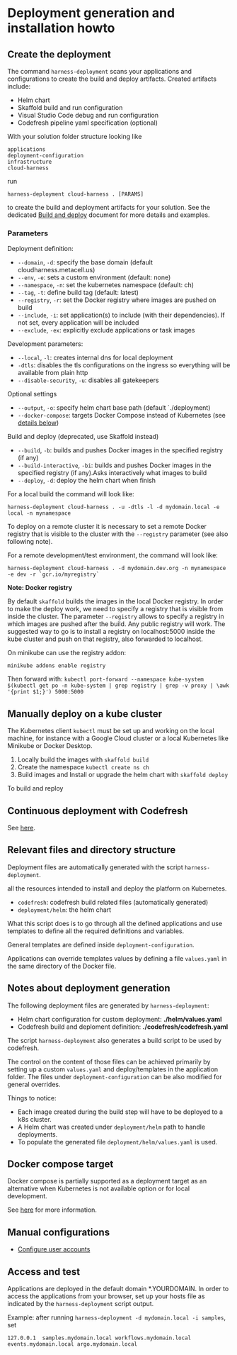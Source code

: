 # Deployment generation and installation howto

## Create the deployment
The command `harness-deployment` scans your applications and configurations to create the build and deploy artifacts.
Created artifacts include:
 - Helm chart
 - Skaffold build and run configuration
 - Visual Studio Code debug and run configuration
 - Codefresh pipeline yaml specification (optional)

With your solution folder structure looking like

```
applications
deployment-configuration
infrastructure
cloud-harness
```

run

```
harness-deployment cloud-harness . [PARAMS]
```

to create the build and deployment artifacts for your solution.
See the dedicated [Build and deploy](./docs/build-deploy-howto.md) document for more details and examples.

### Parameters

Deployment definition:

- `--domain`, `-d`:  specify the base domain (default cloudharness.metacell.us)
- `--env`, `-e`: sets a custom environment (default: none)
- `--namespace`, `-n`: set the kubernetes namespace (default: ch)
- `--tag`, `-t`: define build tag (default: latest)
- `--registry`, `-r`: set the Docker registry where images are pushed on build
- `--include`, `-i`: set application(s) to include (with their dependencies). If not set, every application will be included
- `--exclude`, `-ex`: explicitly exclude applications or task images


Development parameters:
- `--local`, `-l`: creates internal dns for local deployment
- `-dtls`: disables the tls configurations on the ingress so everything will be available from plain http
- `--disable-security`, `-u`: disables all gatekeepers

Optional settings
- `--output`, `-o`: specify helm chart base path (default `./deployment)
- `--docker-compose`: targets Docker Compose instead of Kubernetes (see [details below](#docker-compose-target))

Build and deploy (deprecated, use Skaffold instead)
- `--build`, `-b`: builds and pushes Docker images in the specified registry (if any)
- `--build-interactive`, `-bi`: builds and pushes Docker images in the specified
                        registry (if any).Asks interactively what images to
                        build
- `--deploy`, `-d`: deploy the helm chart when finish

For a local build the command will look like:

```
harness-deployment cloud-harness . -u -dtls -l -d mydomain.local -e local -n mynamespace
```

To deploy on a remote cluster it is necessary to set a remote Docker registry that is visible to the cluster with the `--registry` parameter (see also following note).

For a remote development/test environment, the command will look like:

```
harness-deployment cloud-harness . -d mydomain.dev.org -n mynamespace -e dev -r `gcr.io/myregistry`
```

**Note: Docker registry**

By default `skaffold` builds the images in the local Docker registry. In order to make the deploy work, we need to specify a
registry that is visible from inside the cluster. The parameter `--registry` allows to specify a registry in which images are pushed after the build.
Any public registry will work. The suggested way to go is to install a registry on localhost:5000 inside
the kube cluster and push on that registry, also forwarded to localhost.

On minikube can use the registry addon:

`minikube addons enable registry`

Then forward with:
`kubectl port-forward --namespace kube-system $(kubectl get po -n kube-system | grep registry | grep -v proxy | \awk '{print $1;}') 5000:5000`

## Manually deploy on a kube cluster
The Kubernetes client `kubectl` must be set up and working on the local machine,
for instance with a Google Cloud cluster or a local Kubernetes like Minikube or Docker Desktop.

1. Locally build the images with `skaffold build`
1. Create the namespace `kubectl create ns ch`
1. Build images and Install or upgrade the helm chart with `skaffold deploy`

To build and reploy

## Continuous deployment with Codefresh

See [here](./ci-cd/codefresh.md).

## Relevant files and directory structure
Deployment files are automatically generated with the script
`harness-deployment`.

all the resources intended to install and deploy the platform on Kubernetes.
 - `codefresh`: codefresh build related files (automatically generated)
 - `deployment/helm`: the helm chart

What this script does is to go through all the defined applications and use templates to define all the required
definitions and variables.

General templates are defined inside `deployment-configuration`.

Applications can override templates values by defining a file `values.yaml` in the same directory of the Docker file.

## Notes about deployment generation

The following deployment files are generated by `harness-deployment`:

- Helm chart configuration for custom deployment: **./helm/values.yaml**
- Codefresh build and deploment definition: **./codefresh/codefresh.yaml**

The script `harness-deployment` also generates a build script to be used by codefresh.

The control on the content of those files can be achieved primarily by setting up a
custom `values.yaml` and deploy/templates in the application folder.
The files under
`deployment-configuration` can be also modified for general overrides.

Things to notice:

- Each image created during the build step will have to be deployed to a k8s cluster.
- A Helm chart was created under `deployment/helm` path to handle deployments.
- To populate the generated file `deployment/helm/values.yaml` is used.

## Docker compose target

Docker compose is partially supported as a deployment target as an alternative when Kubernetes
is not available option or for local development.

See [here](./docker-compose.md) for more information.

## Manual configurations

- [Configure user accounts](../accounts.md)

## Access and test
Applications are deployed in the default domain *.YOURDOMAIN.
In order to access the applications from your browser, set up your hosts file as indicated by the `harness-deployment` script output.

Example: after running `harness-deployment -d mydomain.local -i samples`, set
```
127.0.0.1  samples.mydomain.local workflows.mydomain.local events.mydomain.local argo.mydomain.local
```
